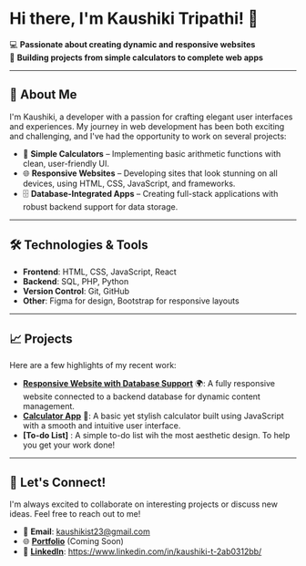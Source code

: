 # Hi there, I'm Kaushiki Tripathi! 👋


💻 **Passionate about creating dynamic and responsive websites** <br>
🚀 **Building projects from simple calculators to complete web apps** <br>

---

## 🌟 About Me

I'm Kaushiki, a developer with a passion for crafting elegant user interfaces and experiences. My journey in web development has been both exciting and challenging, and I've had the opportunity to work on several projects:

- 🧮 **Simple Calculators** – Implementing basic arithmetic functions with clean, user-friendly UI.
- 🌐 **Responsive Websites** – Developing sites that look stunning on all devices, using HTML, CSS, JavaScript, and frameworks.
- 🗄️ **Database-Integrated Apps** – Creating full-stack applications with robust backend support for data storage.

---

## 🛠️ Technologies & Tools

- **Frontend**: HTML, CSS, JavaScript, React
- **Backend**: SQL, PHP, Python
- **Version Control**: Git, GitHub
- **Other**: Figma for design, Bootstrap for responsive layouts

---

## 📈 Projects

Here are a few highlights of my recent work:

- **[Responsive Website with Database Support](#)** 🌍: A fully responsive website connected to a backend database for dynamic content management.
- **[Calculator App](#)** 🧮: A basic yet stylish calculator built using JavaScript with a smooth and intuitive user interface.
- **[To-do List]** : A simple to-do list wih the most aesthetic design. To help you get your work done!

---

## 🚀 Let's Connect!

I'm always excited to collaborate on interesting projects or discuss new ideas. Feel free to reach out to me!

- 💌 **Email**: kaushikist23@gmail.com
- 🌐 [**Portfolio**](#) (Coming Soon)
- 💼 [**LinkedIn**](#):   https://www.linkedin.com/in/kaushiki-t-2ab0312bb/
